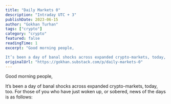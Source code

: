 ```yaml
---
title: "Daily Markets 0"
description: "Intraday UTC + 3"
publishDate: 2023-06-15
author: "Gokhan Turhan"
tags: ["crypto"]
category: "crypto"
featured: false
readingTime: 1
excerpt: "Good morning people,

It’s been a day of banal shocks across expanded crypto-markets, today, too. For those of you who have just woken up, or sobered, news of the days is as follows:"
originalUrl: "https://gokhan.substack.com/p/daily-markets-0"
---
```


Good morning people,

It’s been a day of banal shocks across expanded crypto-markets, today, too. For those of you who have just woken up, or sobered, news of the days is as follows: